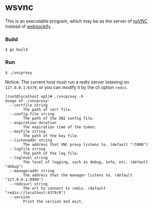 # wsvnc

This is an executable program, which may be as the server of [noVNC](https://github.com/novnc/noVNC) instead of [websockify](https://github.com/novnc/websockify).

### Build

```shell
$ go build
```

### Run

```shell
$ ./vncproxy
```

Notice: The current host must run a redis server listening on `127.0.0.1:6379`, or you can modify it by the cli option `redis`.

```shell
[root@localhost opt]# ./vncproxy -h
Usage of ./vncproxy:
  --certfile string
        The path of cert file.
  --config-file string
        The path of the INI config file.
  --expiration duration
        The expiration time of the token.
  --keyfile string
        The path of the key file.
  --listenaddr string
        The address that VNC proxy listens to. (default ":5900")
  --logfile string
        The path of the log file.
  --loglevel string
        The level of logging, such as debug, info, etc. (default "debug")
  --manageraddr string
        The address that the manager listens to. (default "127.0.0.1:9999")
  --redisurl string
        The url to connect to redis. (default "redis://localhost:6379/0")
  --version
        Print the version and exit.
```
